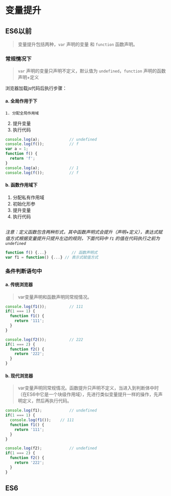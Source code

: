 # 变量提升

## ES6以前

> 变量提升包括两种，`var` 声明的变量 和 `function` 函数声明。

### 常规情况下

> `var` 声明的变量只声明不定义，默认值为 `undefined`，`function` 声明的函数声明+定义

浏览器加载js代码后执行步骤：

#### a. 全局作用于下

	1. 分配全局作用域
 2. 提升变量
 3. 执行代码

```js
console.log(a);				// undefined
console.log(f());			// f
var a = 1;
function f() {
  return 'f';
}
console.log(a);				// 1
console.log(f());			// f
```



#### b. 函数作用域下

1. 分配私有作用域
2. 初始化形参
3. 提升变量
4. 执行代码

```js

```



*注意：定义函数包含两种形式，其中函数声明式会提升（声明+定义），表达式赋值方式根据变量提升只提升左边的规则，下面代码中 `f1` 的值在代码执行之前为`undefined`*

```js
function f() {...} 			 // 函数声明式
var f1 = function() {...} // 表示式赋值方式
```



### 条件判断语句中

#### a. 传统浏览器

> var变量声明和函数声明同常规情况。

```js
console.log(f1());			// 111
if(1 === 1) {
  function f1() {
    return '111';
  }
}

console.log(f2());			// 222
if(1 === 2) {
  function f2() {
    return '222';
  }
}
```



#### b. 现代浏览器

> var变量声明同常规情况。函数提升只声明不定义，当进入到判断体中时（在ES6中它是一个块级作用域），先进行类似变量提升一样的操作，先声明定义，然后再执行代码。


```js
console.log(f1);			// undefined
if(1 === 1) {
  console.log(f1());	// 111
  function f1() {
    return '111';
  }
}

console.log(f2);			// undefined
if(1 === 2) {
  function f2() {
    return '222';
  }
}
```



## ES6



